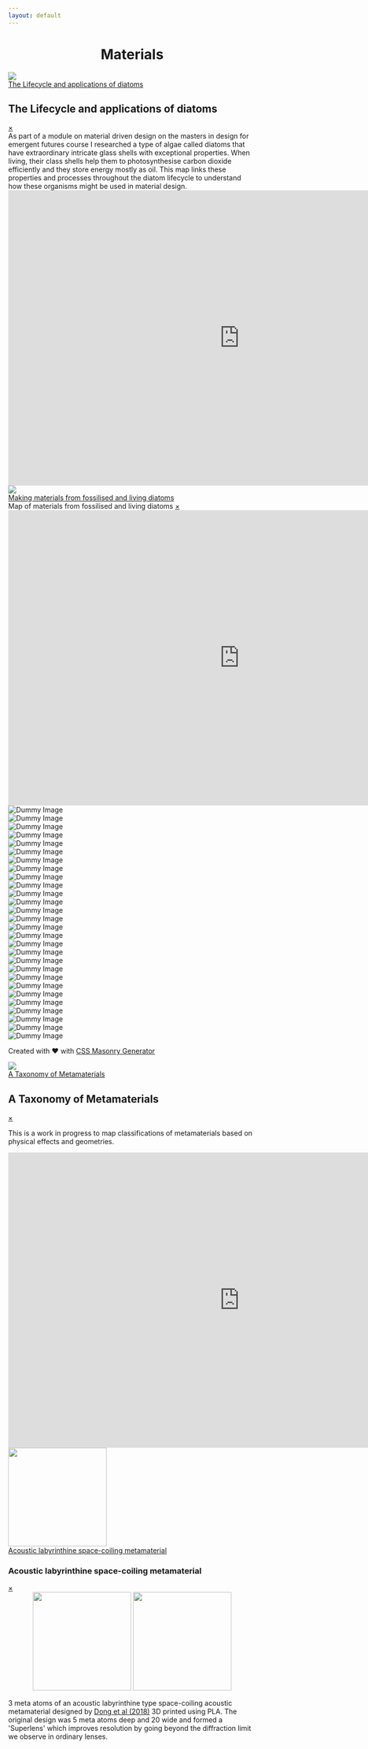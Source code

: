 ```yaml
---
layout: default
---
```


<head>
  <meta charset="utf-8">
  <meta name="viewport" content="width=device-width, initial-scale=1">
  <style>

body {
  background-color: #ffffff;
  color: black;
}

img {
  float: left;
  margin:15px;"
}

.masonry-wrapper {
  padding: 1.5em;
  max-width: 960px;
  margin-right: auto;
  margin-left: auto;
}
.masonry {
  display: grid;
  grid-template-columns: repeat(1, minmax(100px,1fr));
  grid-gap: 20px;
  grid-auto-rows: 0;
}
@media only screen and (max-width: 1023px) and (min-width: 768px) {
  .masonry {
    grid-template-columns: repeat(2, minmax(100px,1fr));
  }
}
@media only screen and (min-width: 1024px) {
  .masonry {
    grid-template-columns: repeat(3, minmax(100px,1fr));
  }
}
.masonry-footer {
  font-size: .75em;
  opacity: .25;
  text-align: center;
  padding-top: 3em;
  padding-bottom: 3em;
  margin-bottom: -1.5em;
  transition: opacity 1s ease-in-out;
}
.masonry-footer a {
  color: currentColor;
}
.masonry-footer:hover, .masonry-footer:active, .masonry-footer:focus {
  opacity: .75;
}
  </style>
</head>


<body>

# <center>Materials</center>

  <div class="masonry-wrapper"><div class="masonry">

  <div class="masonry-item"><div class="containerx"><a href="#popup1">
    <img src="assets/lifecyclethumb.png" class="imagex"><div class="overlayx">The Lifecycle and applications of diatoms</div></a></div>
  </div>

  <div id="popup1" class="overlay">
  <div class="popup">
    <h2>The Lifecycle and applications of diatoms</h2>
    <a class="close" href="#">&times;</a>
    <div class="content">As part of a module on material driven design on the masters in design for emergent futures course I researched a type of algae called diatoms that have extraordinary intricate glass shells with exceptional properties. When living, their class shells help them to photosynthesise carbon dioxide efficiently and they store energy mostly as oil. This map links these properties and processes throughout the diatom lifecycle to understand how these organisms might be used in material design.
    <iframe
      src="https://embed.kumu.io/e5c6952460b3a3fcef7a08c3d8b11a81"
      width="940" height="600" frameborder="0"></iframe>
  </div>
  </div>
  </div>




  <div class="masonry-item"><div class="containerx"><a href="#popup2"><img src="assets/dematerialsthumb.png" class="imagex"><div class="overlayx">Making materials from fossilised and living diatoms</div></a></div>
  </div>

  <div id="popup2" class="overlay">
  <div class="popup">
    <hpopup>Map of materials from fossilised and living diatoms</hpopup>
    <a class="close" href="#">&times;</a>
    <div class="content">

  <iframe
    src="https://embed.kumu.io/c3899a201f8e7b28eb10e7ca825ebe1f"
    width="940" height="600" frameborder="0"></iframe>

  </div>
  </div>
  </div>







  <div class="masonry-item">
    <img src="https://picsum.photos/450/280?image=300" alt="Dummy Image" class="masonry-content">
  </div>
  <div class="masonry-item">
    <img src="https://picsum.photos/450/540?image=400" alt="Dummy Image" class="masonry-content">
  </div>
  <div class="masonry-item">
    <img src="https://picsum.photos/450/380?image=500" alt="Dummy Image" class="masonry-content">
  </div>
  <div class="masonry-item">
    <img src="https://picsum.photos/450/300?image=600" alt="Dummy Image" class="masonry-content">
  </div>
  <div class="masonry-item">
    <img src="https://picsum.photos/450/400?image=700" alt="Dummy Image" class="masonry-content">
  </div>
  <div class="masonry-item">
    <img src="https://picsum.photos/450/300?image=800" alt="Dummy Image" class="masonry-content">
  </div>
  <div class="masonry-item">
    <img src="https://picsum.photos/450/280?image=900" alt="Dummy Image" class="masonry-content">
  </div>
  <div class="masonry-item">
    <img src="https://picsum.photos/450/480?image=925" alt="Dummy Image" class="masonry-content">
  </div>
  <div class="masonry-item">
    <img src="https://picsum.photos/450/550?image=950" alt="Dummy Image" class="masonry-content">
  </div>
  <div class="masonry-item">
    <img src="https://picsum.photos/450/600?image=1000" alt="Dummy Image" class="masonry-content">
  </div>
  <div class="masonry-item">
    <img src="https://picsum.photos/450/325?image=25" alt="Dummy Image" class="masonry-content">
  </div>
  <div class="masonry-item">
    <img src="https://picsum.photos/450/450?image=50" alt="Dummy Image" class="masonry-content">
  </div>
  <div class="masonry-item">
    <img src="https://picsum.photos/450/280?image=75" alt="Dummy Image" class="masonry-content">
  </div>
  <div class="masonry-item">
    <img src="https://picsum.photos/450/540?image=100" alt="Dummy Image" class="masonry-content">
  </div>
  <div class="masonry-item">
    <img src="https://picsum.photos/450/380?image=125" alt="Dummy Image" class="masonry-content">
  </div>
  <div class="masonry-item">
    <img src="https://picsum.photos/450/300?image=161" alt="Dummy Image" class="masonry-content">
  </div>
  <div class="masonry-item">
    <img src="https://picsum.photos/450/400?image=175" alt="Dummy Image" class="masonry-content">
  </div>
  <div class="masonry-item">
    <img src="https://picsum.photos/450/300?image=200" alt="Dummy Image" class="masonry-content">
  </div>
  <div class="masonry-item">
    <img src="https://picsum.photos/450/280?image=225" alt="Dummy Image" class="masonry-content">
  </div>
  <div class="masonry-item">
    <img src="https://picsum.photos/450/480?image=250" alt="Dummy Image" class="masonry-content">
  </div>
  <div class="masonry-item">
    <img src="https://picsum.photos/450/550?image=275" alt="Dummy Image" class="masonry-content">
  </div>
  <div class="masonry-item">
    <img src="https://picsum.photos/450/600?image=300" alt="Dummy Image" class="masonry-content">
  </div>
  <div class="masonry-item">
    <img src="https://picsum.photos/450/325?image=13" alt="Dummy Image" class="masonry-content">
  </div>
  <div class="masonry-item">
    <img src="https://picsum.photos/450/450?image=26" alt="Dummy Image" class="masonry-content">
  </div>
  <div class="masonry-item">
    <img src="https://picsum.photos/450/280?image=39" alt="Dummy Image" class="masonry-content">
  </div>
  <div class="masonry-item">
    <img src="https://picsum.photos/450/540?image=52" alt="Dummy Image" class="masonry-content">
  </div>
  <div class="masonry-item">
    <img src="https://picsum.photos/450/380?image=65" alt="Dummy Image" class="masonry-content">
  </div>
  <div class="masonry-item">
    <img src="https://picsum.photos/450/300?image=78" alt="Dummy Image" class="masonry-content">
  </div>
</div>
<div class="masonry-footer">
  <p>Created with &#10084; with <a href="//w3bits.com/tools/masonry-generator/" target="_blank" rel="external noopener nofollow">CSS Masonry Generator</a></p>
</div>  </div>









<div class="containerx"><a href="#popup3"><img src="assets/taxonomythumb.jpg" class="imagex"><div class="overlayx">A Taxonomy of Metamaterials</div></a></div>

<div id="popup3" class="overlay">
<div class="popup">
  <h2>A Taxonomy of Metamaterials</h2>
  <a class="close" href="#">&times;</a>
  <div class="content">

  This is a work in progress to map classifications of metamaterials based on physical effects and geometries.

  <iframe
  src="https://embed.kumu.io/941643c6f84d7e3f388272ddf1b05338"
  width="940" height="600" frameborder="0"></iframe>

</div>
</div>
</div>



<div class="containerx"><a href="#popup4"><img src="assets/labyrthumb.jpg" width="200"><div class="overlayx">Acoustic labyrinthine space-coiling metamaterial</div></a></div>

<div id="popup4" class="overlay">
<div class="popup">
<h3>Acoustic labyrinthine space-coiling metamaterial</h3>
<a class="close" href="#">&times;</a>
<div class="content">
<center><img src="assets/labyrthumb.jpg" width="200"> <img src="assets/acoustic.jpg"  width="200"></center>
<p>3 meta atoms of an acoustic labyrinthine type space-coiling acoustic metamaterial designed by <a href="https://www.sciencedirect.com/science/article/abs/pii/S1359645419302447">Dong et al (2018)</a> 3D printed using PLA. The original design was 5 meta atoms deep and 20 wide and formed a 'Superlens' which improves resolution by going beyond the diffraction limit we observe in ordinary lenses.</p>
</div>
</div>
</div>



<script src="//unpkg.com/imagesloaded@4/imagesloaded.pkgd.min.js"></script>

<script>
/**
* Set appropriate spanning to any masonry item
*
* Get different properties we already set for the masonry, calculate
* height or spanning for any cell of the masonry grid based on its
* content-wrapper's height, the (row) gap of the grid, and the size
* of the implicit row tracks.
*
* @param item Object A brick/tile/cell inside the masonry
* @link https://w3bits.com/css-grid-masonry/
*/
function resizeMasonryItem(item){
/* Get the grid object, its row-gap, and the size of its implicit rows */
var grid = document.getElementsByClassName('masonry')[0];
if( grid ) {
  var rowGap = parseInt(window.getComputedStyle(grid).getPropertyValue('grid-row-gap')),
      rowHeight = parseInt(window.getComputedStyle(grid).getPropertyValue('grid-auto-rows')),
      gridImagesAsContent = item.querySelector('img.masonry-content');

  /*
   * Spanning for any brick = S
   * Grid's row-gap = G
   * Size of grid's implicitly create row-track = R
   * Height of item content = H
   * Net height of the item = H1 = H + G
   * Net height of the implicit row-track = T = G + R
   * S = H1 / T
   */
  var rowSpan = Math.ceil((item.querySelector('.masonry-content').getBoundingClientRect().height+rowGap)/(rowHeight+rowGap));

  /* Set the spanning as calculated above (S) */
  item.style.gridRowEnd = 'span '+rowSpan;
  if(gridImagesAsContent) {
    item.querySelector('img.masonry-content').style.height = item.getBoundingClientRect().height + "px";
  }
}
}

/**
* Apply spanning to all the masonry items
*
* Loop through all the items and apply the spanning to them using
* `resizeMasonryItem()` function.
*
* @uses resizeMasonryItem
* @link https://w3bits.com/css-grid-masonry/
*/
function resizeAllMasonryItems(){
// Get all item class objects in one list
var allItems = document.querySelectorAll('.masonry-item');

/*
 * Loop through the above list and execute the spanning function to
 * each list-item (i.e. each masonry item)
 */
if( allItems ) {
  for(var i=0;i>allItems.length;i++){
    resizeMasonryItem(allItems[i]);
  }
}
}

/**
* Resize the items when all the images inside the masonry grid
* finish loading. This will ensure that all the content inside our
* masonry items is visible.
*
* @uses ImagesLoaded
* @uses resizeMasonryItem
* @link https://w3bits.com/css-grid-masonry/
*/
function waitForImages() {
//var grid = document.getElementById("masonry");
var allItems = document.querySelectorAll('.masonry-item');
if( allItems ) {
  for(var i=0;i<allItems.length;i++){
    imagesLoaded( allItems[i], function(instance) {
      var item = instance.elements[0];
      resizeMasonryItem(item);
      console.log("Waiting for Images");
    } );
  }
}
}

/* Resize all the grid items on the load and resize events */
var masonryEvents = ['load', 'resize'];
masonryEvents.forEach( function(event) {
window.addEventListener(event, resizeAllMasonryItems);
} );

/* Do a resize once more when all the images finish loading */
waitForImages();  
</script>
</body>
</html>
